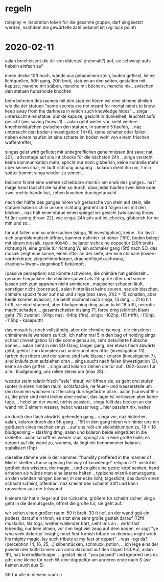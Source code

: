 # regeln
roleplay => inspiration token für die gesamte gruppe, darf eingesetzt werden, nachdem
die gewürfelte zahl bekannt ist (vgl luck point)

# 2020-02-11
aalan brecheisent die tür von diderius' grabmal(?) auf, sie schwingt aufs hebeln einfach auf

innen decke 10ft hoch, wände aus gehauenem stein, boden gefliest, keine lichtquellen,
50ft gang, 20ft breit, statuen an den seiten, gestalten mit kapuze, manche mit stäben,
manche mit büchern, manche nix.. zwischen den statuen humanoide knochen

beim betreten des raumes mit den statuen hören wir eine stimme ähnlich wie die der statuen
"some secrets are not meant for mortal minds to know, keep away from the darkness in which
such knowledge hides" .. singa untersucht eine statue: dunkle kapuze, gesicht in dunkelheit,
leuchtet aufs gesicht (wis saving throw: 1) .. aalan geht weiter vor, sieht weitere knochenhäufchen zwischen
den statuen, in summe 5 haufen, .. naz untersucht den boden (investigation:  14+6), keine schalter oder
fallen, neben einem haufen ist eine scharte im boden wohl von einem frischen waffentreffer,

singas geist wird geflutet mit unbegreiflichen geheimnissen (int save: nat 20),.. advantage auf alle int checks
für die nächsten 24h .. singa versteht keine kommunikation mehr, spricht nur noch gibberish, keine kontrolle mehr
über seinen char, er läuft richtung ausgang .. kolaron dreht ihn um, 1 min später kommt singa wieder zu sinnen..

belianor findet eine weitere schiebbare steintür am ende des ganges.. naz' mage hand tauscht die haufen so durch,
dass jeder haufen zwei linke oder zwei rechte hände hat, zehen knochen durchgetauscht .. 

nach der hälfte des ganges hören wir geräusche von stein auf stein, alle statuen haben sich in unsere richtung
gedreht und folgen uns mit den blicken .. naz hält einer statue einen spiegel ins gesicht (wis saving throw: 5)
(int saving throw: 22), wie singa: 24h adv auf int-checks, gibberish für ne min und so..

tür auf fallen und so untersuchen (singa, 16 investigation), keine.. tür lässt sich unproblematisch öffnen,
kammer dahinter ist höher (15ft), boden belegt mit einem mosaik, raum 40x40 .. belianor sieht eine doppeltür (20ft breit) richtung N,
eine große tür richtung W, ein schmaler gang (5ft) nach SO,
das mosaik zeigt eine sonne, einen ritter an der seite, der eine chimäre (löwen-vorderkörper, ziegenhinterkörper, drachenflügel+schwanz,
drachen+löwen+ziegenkopf) bekämpft .. 

(passive perception) naz könnte schwören, die chimäre hat geblinzelt .. genauer hingucken: die chimäre spawnt als 2d sprite
ritter und sonne lassen sich zum spawnen nicht animieren.. magischer schaden läuft, sonstiger nicht (construct), aalan hinterlässt 
keine spuren, naz ein bisschen, chimäre spuckt feuer auf naz und singa (dex save, 31/2 = 15 schaden, aber beide können evasion),
sie beißt nochmal nach singa, 13 dmg, .. 21 to hit trifft, sie wird stunned, aber bludgeoning dmg
aalan to hit 16 trifft, necrotic macht schaden, .. gesamtschaden bislang 71, force dmg (eldritch blast) geht: 79,
zweiter: -91hp; naz: -94hp (fire), singa: -102hp; (15 trifft), -110hp; -115hp - kaaaputtt!

das mosaik ist noch vollständig, aber die chimäre ist weg.. die einzelnen chimärenteile wandern zurück, ich nehm mal 5 in den bag of holding
singa schaut (investigation 12) die sonne genau an, sehr detaillierte hübsche sonne,.. 
aalan sieht in den SO-Gang, langer gang, der etwas flach abwärts geht, gehört zum komplex
naz untersucht den ritter (investigation 13), farben des ritters und der sonne sind iwie blasser
kolaron (investigation 7), sind knäufe zum aufziehen dran .. singa sucht nach fallen (investigation 13), keine an den
griffen .. singa und kolaron ziehen die tür auf.. DEX-Saves für alle.. bludgeoning, uns rollen steine um (max 28).. 

westtür steht relativ frisch "safe" drauf, wir öffnen sie, es geht drei stufen runter in einen runden raum, schlafsäcke,
ne feuer- und wasserstelle um den brunnen wachsen rot fleischig durchgefärbte pilze.. aalan (survival 19 + x), die pilze
sind nicht lecker aber essbar, das lager ist verlassen aber keine tage, .. hebel an der wand, nichts passiert.. 
singa füllt das becken an der wand mit 3 eimern wasser, hebel: wasser weg .. hier passiert nix, weiter

ab durch den flach abwärts gehenden gang,.. singa vor, naz hinterher, aalan, kolaron durch den 5ft gang .. 15ft in den gang
hören wir hinter uns ein geräusch eines mechanismus .. auf uns rollt ein skelettklumpen zu, 18 + 18 bludgeoning + slashing dmg,
aalan und kolaron beide eingetütet in die skelette.. aalan schafft es wieder raus, springt ab in eine große halle; es steuert auf
die wand zu, wumms, da liegt ein benommener kolaron.. stabilisiert (1hp)

dieselbe stimme wie in der kammer: "humility proffered in the manner of Mistril shelters those opening the way of knowledge"
religion >11: mistril ist gottheit des wissens, der magie .. und es gibt eine geste: kopf senken, hand erheben als würde man
eine laterne halten .. typische mistril-demutsgeste.. an den wänden hängen banner, in der ecke licht, tageslicht, das durch einen
schacht scheint, offenbar..  naz kriecht den schacht 30ft und kann raussehen aus der felswand 

kleinere tür hat n riegel auf der rückseite, größere tür scheint sicher, singa geht in die demutsgeste, öffnet
die große tür, sie geht auf.. 

wir sehen einen großen raum: 50 ft breit, 30 ft tief, an der wand ggü ein podest, darauf ein thron, es sitzt
eine sehr große gestalt darauf (12ft) muskulös, lila toga, weißer wallender bart, sieht uns an .. wirkt fast
lebendig, nur kein atmen, vor ihm liegt viel zeug auf dem boden, er sagt "ye who seek diderius' insight, must
first furnish tribute so diderius might work his mighty magic, lay such tribute at my feet or depart" .. was liegt da? (perception 14, 16, 25, ..)
silberstücken, schmuck, potion, .. ich lege eins der juwelen der kultist:innen von anno dazumal auf den stapel
(-50Au), aalan 1Pt, naz krokodilschuppe,  .. gestalt nickt, "you passed" und ignoriert uns
es gibt eine kleine tür nach W, eine doppeltür am anderen ende nach S (wir kamen auch aus S)

SR für alle in diesem raum :)